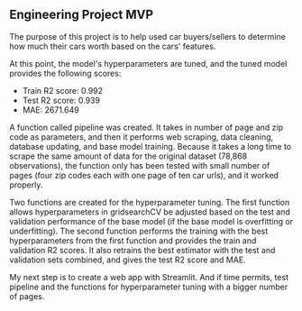## Engineering Project MVP

The purpose of this project is to help used car buyers/sellers to determine how much their cars worth based on the cars' features.

At this point, the model's hyperparameters are tuned, and the tuned model provides the following scores:

* Train R2 score: 0.992
* Test R2 score: 0.939
* MAE: 2671.649

A function called pipeline was created.  It takes in number of page and zip code as parameters, and then it performs web scraping, data cleaning, database updating, and base model training.  Because it takes a long time to scrape the same amount of data for the original dataset (78,868 observations), the function only has been tested with small number of pages (four zip codes each with one page of ten car urls), and it worked properly.  

Two functions are created for the hyperparameter tuning.  The first function allows hyperparameters in gridsearchCV be adjusted based on the test and validation performance of the base model (if the base model is overfitting or underfitting).  The second function performs the training with the best hyperparameters from the first function and provides the train and validation R2 scores. It also retrains the best estimator with the test and validation sets combined, and gives the test R2 score and MAE.

My next step is to create a web app with Streamlit.  And if time permits, test pipeline and the functions for hyperparameter tuning with a bigger number of pages.